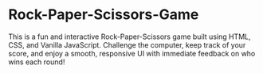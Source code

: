 # Rock-Paper-Scissors-Game
This is a fun and interactive Rock-Paper-Scissors game built using HTML, CSS, and Vanilla JavaScript. Challenge the computer, keep track of your score, and enjoy a smooth, responsive UI with immediate feedback on who wins each round!
